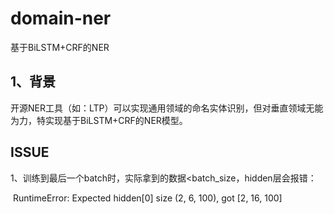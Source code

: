 # domain-ner

基于BiLSTM+CRF的NER

## 1、背景

开源NER工具（如：LTP）可以实现通用领域的命名实体识别，但对垂直领域无能为力，特实现基于BiLSTM+CRF的NER模型。



## ISSUE

1、训练到最后一个batch时，实际拿到的数据<batch_size，hidden层会报错：

​	RuntimeError: Expected hidden[0] size (2, 6, 100), got [2, 16, 100]
